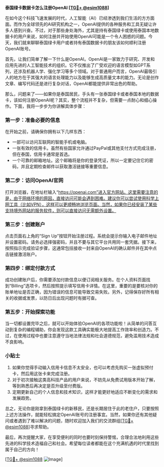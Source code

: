 **泰国绿卡数据卡怎么注册OpenAI [[TG💪+ @esim1088](https://t.me/s/esim1088)]**

在如今这个科技飞速发展的时代，人工智能（AI）已经渗透到我们生活的方方面面。而作为全球领先的AI研究机构之一，OpenAI提供的各种服务和工具无疑让许多人感到兴奋。不过，对于那些身处海外，尤其是持有泰国绿卡或使用泰国本地数据卡的用户来说，如何注册并开始使用OpenAI可能是一个令人困惑的问题。今天，我们就来聊聊泰国绿卡用户或者持有泰国数据卡的朋友该如何顺利注册OpenAI账号。

首先，让我们简单了解一下什么是OpenAI。OpenAI是一家致力于研究、开发和应用先进的人工智能技术的组织。它不仅推出了广受欢迎的语言模型如GPT系列，还涉及机器人学、强化学习等多个领域。对于普通用户而言，OpenAI最吸引人的地方在于其强大的语言处理能力以及能够生成高质量文本的能力。无论是创作文章、编写代码还是进行复杂对话，OpenAI都能提供非常出色的帮助。

那么，问题来了——如果你是泰国居民，手头有一张泰国绿卡或者泰国本地的数据卡，该如何注册OpenAI呢？其实，整个流程并不复杂，但需要一点耐心和细心操作。下面，我将一步步为你讲解具体步骤：

### 第一步：准备必要的信息

在开始之前，请确保你拥有以下几样东西：
- 一部可以访问互联网的智能手机或电脑。
- 一张有效的信用卡。虽然有些国家允许通过PayPal或其他支付方式完成注册，但在泰国，信用卡通常是首选。
- 一个可靠的邮箱地址。这个邮箱将是你的登录凭证，所以一定要记住它的密码，并且定期检查邮件以获取激活链接等重要信息。

### 第二步：访问OpenAI官网

打开浏览器，在地址栏输入“https://openai.com”进入官方网站。这里需要注意的是，由于网络环境的原因，直接访问可能会遇到困难。建议你可以尝试使用科学上网工具（比如VPN），这样可以更顺畅地浏览页面。当然，如果你已经安装了某些支持境外网站的服务软件，则可以直接访问无需额外设置。

### 第三步：创建账户

点击页面右上角的“Sign Up”按钮开始注册过程。系统会提示你输入电子邮件地址并设置密码。请务必选择强密码，并且不要与其它平台共用同一套凭据。接下来，按照指示完成验证步骤，这通常包括接收一封来自OpenAI的确认邮件并在其中点击链接激活账户。

### 第四步：绑定付款方式

成功创建账户后，你需要添加付款信息以便订阅相关服务。在个人资料页面找到“Billing”选项卡，然后按照提示填写信用卡详情。在这里，重要的是要核对你的账单地址是否正确，因为错误的信息可能导致交易失败。另外，记得保存好所有相关的收据或发票，以防日后出现问题时有据可查。

### 第五步：开始探索功能

当一切都设置完毕之后，就可以开始体验OpenAI的各项功能啦！从简单的问答互动到复杂的编程辅助，你会发现这款工具确实能极大地提高工作效率和创造力。不过，在使用过程中也要注意遵守当地法律法规和社会道德规范，避免滥用技术造成不良影响。

### 小贴士

1. 如果你觉得手动输入信用卡信息不太安全，也可以考虑先购买一张虚拟预付卡，然后用这张卡来完成注册。
2. 对于初次接触这类高科技产品的用户来说，不妨先从免费试用版本开始了解，等到熟悉后再决定是否升级至付费版。
3. 定期更新自己的个人信息和技术知识，这样才能更好地适应不断变化的需求和发展趋势。

总之，无论你是刚拿到泰国绿卡的新移民，还是长期居住于此的老住户，只要按照上述方法操作，就能轻松搞定OpenAI账号的注册事宜。当然，如果你还有其他疑问或者遇到了难以解决的问题，随时欢迎加入我们的交流群组[[TG💪+ @esim1088](https://t.me/s/esim1088)]寻求帮助。

最后，再次提醒大家，在享受便利的同时也要时刻保持警惕，合理合法地利用这些先进的科学技术造福自己和社会。希望每位读者都能在这个充满机遇的时代里找到属于自己的方向！

[[TG💪+ @esim1088](https://t.me/s/esim1088) ![Image](https://i.postimg.cc/4NQfJmqS/Snipaste-2025-05-13-00-14-12.png)]